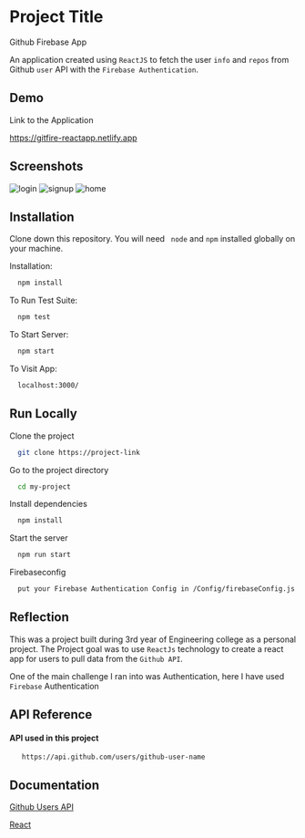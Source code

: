# Project Title

Github Firebase App

An application created using `ReactJS` to fetch the user `info` and `repos` from Github `user` API with the `Firebase Authentication`.

## Demo

Link to the Application

https://gitfire-reactapp.netlify.app

## Screenshots

![login](https://user-images.githubusercontent.com/61618123/145707556-7cc8b1b9-5600-4db3-96b2-07527580035e.jpg)
![signup](https://user-images.githubusercontent.com/61618123/145707557-ffaaaa46-b4b0-48a3-a8c0-416c3b230137.jpg)
![home](https://user-images.githubusercontent.com/61618123/145707559-b940fdc5-cbd3-4adc-94ab-585c1bf11d58.jpg)


## Installation

Clone down this repository. You will need ` node` and `npm` installed globally on your machine.

Installation:

```bash
  npm install
```

To Run Test Suite:

```bash
  npm test
```

To Start Server:

```bash
  npm start
```

To Visit App:

```bash
  localhost:3000/
```

## Run Locally

Clone the project

```bash
  git clone https://project-link
```

Go to the project directory

```bash
  cd my-project
```

Install dependencies

```bash
  npm install
```

Start the server

```bash
  npm run start
```

Firebaseconfig

```bash
  put your Firebase Authentication Config in /Config/firebaseConfig.js file
```

## Reflection

This was a project built during 3rd year of Engineering college as a personal project. The Project goal was to use `ReactJs` technology to create a react app for users to pull data from the `Github API`.

One of the main challenge I ran into was Authentication, here I have used `Firebase` Authentication

## API Reference

#### API used in this project

```http
   https://api.github.com/users/github-user-name
```

## Documentation

[Github Users API](https://docs.github.com/en/rest/reference/users)

[React](https://beta.reactjs.org/)
